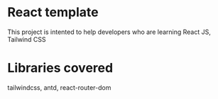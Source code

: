 # React template 

This project is intented to help developers who are learning React JS, Tailwind CSS

# Libraries covered 

tailwindcss,
antd,
react-router-dom